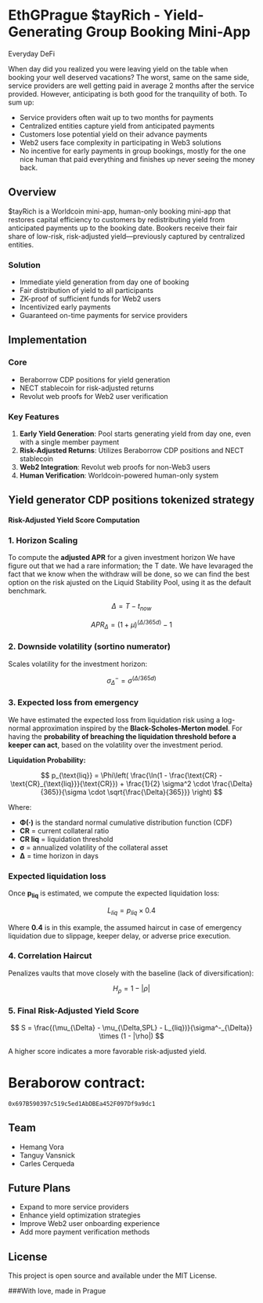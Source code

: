 # EthGPrague $tayRich - Yield-Generating Group Booking Mini-App

Everyday DeFi

When day did you realized you were leaving yield on the table when booking your well deserved vacations? The worst, same on the same side, service providers are well getting paid in average 2 months after the service provided.
However, anticipating is both good for the tranquility of both.
To sum up:

- Service providers often wait up to two months for payments
- Centralized entities capture yield from anticipated payments
- Customers lose potential yield on their advance payments
- Web2 users face complexity in participating in Web3 solutions
- No incentive for early payments in group bookings, mostly for the one nice human that paid everything and finishes up never seeing the money back.

## Overview

$tayRich is a Worldcoin mini-app, human-only booking mini-app that restores capital efficiency to customers by redistributing yield from anticipated payments up to the booking date. Bookers receive their fair share of low-risk, risk-adjusted yield—previously captured by centralized entities.

### Solution

- Immediate yield generation from day one of booking
- Fair distribution of yield to all participants
- ZK-proof of sufficient funds for Web2 users
- Incentivized early payments
- Guaranteed on-time payments for service providers

## Implementation

### Core

- Beraborrow CDP positions for yield generation
- NECT stablecoin for risk-adjusted returns
- Revolut web proofs for Web2 user verification

### Key Features

1. **Early Yield Generation**: Pool starts generating yield from day one, even with a single member payment
2. **Risk-Adjusted Returns**: Utilizes Beraborrow CDP positions and NECT stablecoin
3. **Web2 Integration**: Revolut web proofs for non-Web3 users
4. **Human Verification**: Worldcoin-powered human-only system

## Yield generator CDP positions tokenized strategy

#### Risk-Adjusted Yield Score Computation

### 1. Horizon Scaling

To compute the **adjusted APR** for a given investment horizon
We have figure out that we had a rare information; the T date. We have levaraged the fact that we know when the withdraw will be done, so we can find the best option on the risk ajusted on the Liquid Stability Pool, using it as the default benchmark.

$$
\Delta = T - t_{now}
$$

$$
APR_{\Delta} = (1 + \mu)^{(\Delta/365d)} - 1
$$

### 2. Downside volatility (sortino numerator)

Scales volatility for the investment horizon:

$$
\sigma_{\Delta}^- = \sigma^{(\Delta/365d)}
$$

### 3. Expected loss from emergency

We have estimated the expected loss from liquidation risk using a log-normal approximation inspired by the **Black-Scholes-Merton model**. For having the **probability of breaching the liquidation threshold before a keeper can act**, based on the volatility over the investment period.

**Liquidation Probability:**

$$
p_{\text{liq}} = \Phi\left( \frac{\ln(1 - \frac{\text{CR} - \text{CR}_{\text{liq}}}{\text{CR}}) + \frac{1}{2} \sigma^2 \cdot \frac{\Delta}{365}}{\sigma \cdot \sqrt{\frac{\Delta}{365}}} \right)
$$

Where:

- **Φ(·)** is the standard normal cumulative distribution function (CDF)
- **CR** = current collateral ratio
- **CR liq** = liquidation threshold
- **σ** = annualized volatility of the collateral asset
- **Δ** = time horizon in days

### Expected liquidation loss

Once **p<sub>liq</sub>** is estimated, we compute the expected liquidation loss:

$$
L_{liq} = p_{liq} \times 0.4
$$

Where **0.4** is in this example, the assumed haircut in case of emergency liquidation due to slippage, keeper delay, or adverse price execution.

### 4. Correlation Haircut

Penalizes vaults that move closely with the baseline (lack of diversification):

$$
H_{\rho} = 1 - |\rho|
$$

### 5. Final Risk-Adjusted Yield Score

$$
S = \frac{(\mu_{\Delta} - \mu_{\Delta,SPL} - L_{liq})}{\sigma^-_{\Delta}} \times (1 - |\rho|)
$$

A higher score indicates a more favorable risk-adjusted yield.

# Beraborow contract:

```
0x697B590397c519c5ed1AbDBEa452F097Df9a9dc1
```

## Team

- Hemang Vora
- Tanguy Vansnick
- Carles Cerqueda

## Future Plans

- Expand to more service providers
- Enhance yield optimization strategies
- Improve Web2 user onboarding experience
- Add more payment verification methods

## License

This project is open source and available under the MIT License.

###With love, made in Prague
